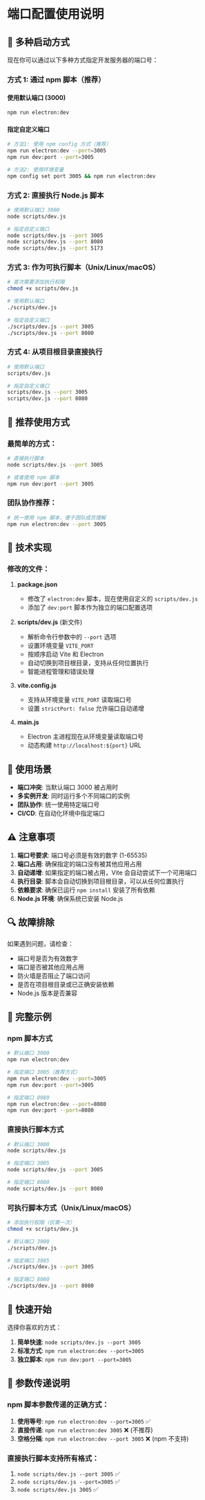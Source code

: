 # 端口配置使用说明

## 🚀 多种启动方式

现在你可以通过以下多种方式指定开发服务器的端口号：

### 方式 1: 通过 npm 脚本（推荐）

#### 使用默认端口 (3000)
```bash
npm run electron:dev
```

#### 指定自定义端口
```bash
# 方法1: 使用 npm config 方式（推荐）
npm run electron:dev --port=3005
npm run dev:port --port=3005

# 方法2: 使用环境变量
npm config set port 3005 && npm run electron:dev
```

### 方式 2: 直接执行 Node.js 脚本
```bash
# 使用默认端口 3000
node scripts/dev.js

# 指定自定义端口
node scripts/dev.js --port 3005
node scripts/dev.js --port 8080
node scripts/dev.js --port 5173
```

### 方式 3: 作为可执行脚本（Unix/Linux/macOS）
```bash
# 首次需要添加执行权限
chmod +x scripts/dev.js

# 使用默认端口
./scripts/dev.js

# 指定自定义端口
./scripts/dev.js --port 3005
./scripts/dev.js --port 8080
```

### 方式 4: 从项目根目录直接执行
```bash
# 使用默认端口
scripts/dev.js

# 指定自定义端口
scripts/dev.js --port 3005
scripts/dev.js --port 8080
```

## 🎯 推荐使用方式

### **最简单的方式**：
```bash
# 直接执行脚本
node scripts/dev.js --port 3005

# 或者使用 npm 脚本
npm run dev:port --port 3005
```

### **团队协作推荐**：
```bash
# 统一使用 npm 脚本，便于团队成员理解
npm run electron:dev --port 3005
```

## 🔧 技术实现

### 修改的文件：

1. **package.json**
   - 修改了 `electron:dev` 脚本，现在使用自定义的 `scripts/dev.js`
   - 添加了 `dev:port` 脚本作为独立的端口配置选项

2. **scripts/dev.js** (新文件)
   - 解析命令行参数中的 `--port` 选项
   - 设置环境变量 `VITE_PORT`
   - 按顺序启动 Vite 和 Electron
   - 自动切换到项目根目录，支持从任何位置执行
   - 智能进程管理和错误处理

3. **vite.config.js**
   - 支持从环境变量 `VITE_PORT` 读取端口号
   - 设置 `strictPort: false` 允许端口自动递增

4. **main.js**
   - Electron 主进程现在从环境变量读取端口号
   - 动态构建 `http://localhost:${port}` URL

## 🎯 使用场景

- **端口冲突**: 当默认端口 3000 被占用时
- **多实例开发**: 同时运行多个不同端口的实例
- **团队协作**: 统一使用特定端口号
- **CI/CD**: 在自动化环境中指定端口

## ⚠️ 注意事项

1. **端口号要求**: 端口号必须是有效的数字 (1-65535)
2. **端口占用**: 确保指定的端口没有被其他应用占用
3. **自动递增**: 如果指定的端口被占用，Vite 会自动尝试下一个可用端口
4. **执行目录**: 脚本会自动切换到项目根目录，可以从任何位置执行
5. **依赖要求**: 确保已运行 `npm install` 安装了所有依赖
6. **Node.js 环境**: 确保系统已安装 Node.js

## 🔍 故障排除

如果遇到问题，请检查：
- 端口号是否为有效数字
- 端口是否被其他应用占用
- 防火墙是否阻止了端口访问
- 是否在项目根目录或已正确安装依赖
- Node.js 版本是否兼容

## 📝 完整示例

### npm 脚本方式
```bash
# 默认端口 3000
npm run electron:dev

# 指定端口 3005（推荐方式）
npm run electron:dev --port=3005
npm run dev:port --port=3005

# 指定端口 8080
npm run electron:dev --port=8080
npm run dev:port --port=8080
```

### 直接执行脚本方式
```bash
# 默认端口 3000
node scripts/dev.js

# 指定端口 3005
node scripts/dev.js --port 3005

# 指定端口 8080
node scripts/dev.js --port 8080
```

### 可执行脚本方式（Unix/Linux/macOS）
```bash
# 添加执行权限（仅需一次）
chmod +x scripts/dev.js

# 默认端口 3000
./scripts/dev.js

# 指定端口 3005
./scripts/dev.js --port 3005

# 指定端口 8080
./scripts/dev.js --port 8080
```

## 🚀 快速开始

选择你喜欢的方式：

1. **简单快速**: `node scripts/dev.js --port 3005`
2. **标准方式**: `npm run electron:dev --port=3005`
3. **独立脚本**: `npm run dev:port --port=3005`

## 🔧 参数传递说明

### npm 脚本参数传递的正确方式：

1. **使用等号**: `npm run electron:dev --port=3005` ✅
2. **直接传递**: `npm run electron:dev 3005` ❌ (不推荐)
3. **空格分隔**: `npm run electron:dev --port 3005` ❌ (npm 不支持)

### 直接执行脚本支持所有格式：

1. `node scripts/dev.js --port 3005` ✅
2. `node scripts/dev.js --port=3005` ✅
3. `node scripts/dev.js 3005` ✅
